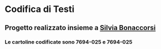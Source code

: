 <h1> Codifica di Testi </h1> 

 <h2> Progetto realizzato insieme a <a href="https://github.com/silviab98/CodificaTesti1920"> Silvia Bonaccorsi </a>  </h2>

<h3> Le cartoline codificate sono 7694-025 e 7694-025 </h3>
